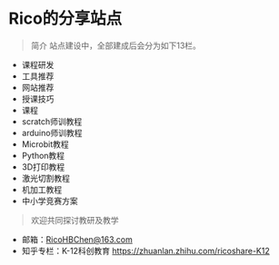 # Rico的分享站点

> 简介
站点建设中，全部建成后会分为如下13栏。
- 课程研发
- 工具推荐
- 网站推荐
- 授课技巧
- 课程
- scratch师训教程
- arduino师训教程
- Microbit教程
- Python教程
- 3D打印教程
- 激光切割教程
- 机加工教程
- 中小学竞赛方案

> 欢迎共同探讨教研及教学
- 邮箱：RicoHBChen@163.com
- 知乎专栏：K-12科创教育 https://zhuanlan.zhihu.com/ricoshare-K12